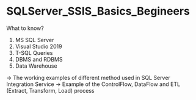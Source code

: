 # SQLServer_SSIS_Basics_Begineers

What to know?
1. MS SQL Server
2. Visual Studio 2019
3. T-SQL Queries
4. DBMS and RDBMS
5. Data Warehouse

-> The working examples of different method used in SQL Server Integration Service
-> Example of the ControlFlow, DataFlow and ETL (Extract, Transform, Load) process
